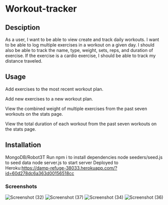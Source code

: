 # Workout-tracker

## Desciption

As a user, I want to be able to view create and track daily workouts. I want to be able to log multiple exercises in a workout on a given day. I should also be able to track the name, type, weight, sets, reps, and duration of exercise. If the exercise is a cardio exercise, I should be able to track my distance traveled.

## Usage

Add exercises to the most recent workout plan.


Add new exercises to a new workout plan.


View the combined weight of multiple exercises from the past seven workouts on the stats page.


View the total duration of each workout from the past seven workouts on the stats page.

## Installation

MongoDB/Robot3T
Run npm i to install dependencies
node seeders/seed.js to seed data
node server.js to start server
Deployed to Heroku:https://damp-refuge-38033.herokuapp.com/?id=60d278dc6a363d00156518cc

### Screenshots
![Screenshot (32)](https://user-images.githubusercontent.com/78382681/123014874-1fadbe00-d395-11eb-8146-78ae6aa8e7b3.png)
![Screenshot (37)](https://user-images.githubusercontent.com/78382681/123014887-23d9db80-d395-11eb-8723-9511084cfcb1.png)
![Screenshot (34)](https://user-images.githubusercontent.com/78382681/123014898-2d634380-d395-11eb-8336-ff31d2cc6cb5.png)
![Screenshot (36)](https://user-images.githubusercontent.com/78382681/123014915-348a5180-d395-11eb-97c7-74a48f5f236b.png)
